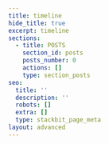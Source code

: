 ```yaml
---
title: timeline
hide_title: true
excerpt: timeline
sections:
  - title: POSTS
    section_id: posts
    posts_number: 0
    actions: []
    type: section_posts
seo:
  title: ''
  description: ''
  robots: []
  extra: []
  type: stackbit_page_meta
layout: advanced
---
```

